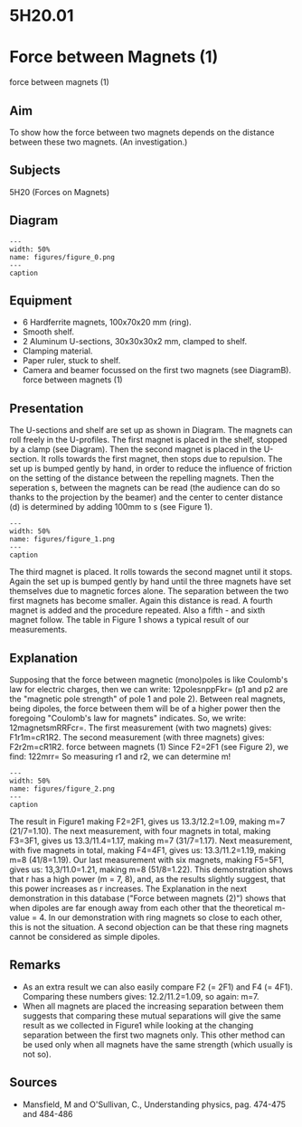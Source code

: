 # 5H20.01 
  # Force between Magnets (1) 
 force between magnets (1)   
  
## Aim   
 To show how the force between two magnets depends on the distance between these two magnets. (An investigation.)    
  
## Subjects   
 5H20 (Forces on Magnets)   
  
## Diagram   
   
```{figure} figures/figure_0.png  
---  
width: 50%  
name: figures/figure_0.png  
---  
caption  
``` 
      
  
## Equipment   
 
 *  6 Hardferrite magnets, 100x70x20 mm (ring). 
 *  Smooth shelf. 
 *  2 Aluminum U-sections, 30x30x30x2 mm, clamped to shelf. 
 *  Clamping material. 
 *  Paper ruler, stuck to shelf. 
 *  Camera and beamer focussed on the first two magnets (see DiagramB). force between magnets (1)
    
  
## Presentation   
 The U-sections and shelf are set up as shown in Diagram. The magnets can roll freely in the U-profiles. The first magnet is placed in the shelf, stopped by a clamp (see Diagram). Then the second magnet is placed in the U-section. It rolls towards the first magnet, then stops due to repulsion. The set up is bumped gently by hand, in order to reduce the influence of friction on the setting of the distance between the repelling magnets. Then the seperation s, between the magnets can be read (the audience can do so thanks to the projection by the beamer) and the center to center distance (d) is determined by adding 100mm to s (see Figure 1).    
```{figure} figures/figure_1.png  
---  
width: 50%  
name: figures/figure_1.png  
---  
caption  
``` 
 The third magnet is placed. It rolls towards the second magnet until it stops. Again the set up is bumped gently by hand until the three magnets have set themselves due to magnetic forces alone. The separation between the two first magnets has become smaller. Again this distance is read. A fourth magnet is added and the procedure repeated. Also a fifth - and sixth magnet follow. The table in Figure 1 shows a typical result of our measurements.    
  
## Explanation   
 Supposing that the force between magnetic (mono)poles is like Coulomb's law for electric charges, then we can write: 12polesnppFkr= (p1 and p2 are the "magnetic pole strength" of pole 1 and pole 2). Between real magnets, being dipoles, the force between them will be of a higher power then the foregoing "Coulomb's law for magnets" indicates. So, we write: 12magnetsmRRFcr=. The first measurement (with two magnets) gives: F1r1m=cR1R2. The second measurement (with three magnets) gives: F2r2m=cR1R2. force between magnets (1) Since F2=2F1 (see Figure 2), we find: 122mrr= So measuring r1 and r2, we can determine m!   
```{figure} figures/figure_2.png  
---  
width: 50%  
name: figures/figure_2.png  
---  
caption  
``` 
 The result in Figure1 making F2=2F1, gives us 13.3/12.2=1.09, making m=7 (21/7=1.10). The next measurement, with four magnets in total, making F3=3F1, gives us 13.3/11.4=1.17, making m=7 (31/7=1.17). Next measurement, with five magnets in total, making F4=4F1, gives us: 13.3/11.2=1.19, making m=8 (41/8=1.19). Our last measurement with six magnets, making F5=5F1, gives us: 13,3/11.0=1.21, making m=8 (51/8=1.22).  This demonstration shows that r has a high power (m = 7, 8), and, as the results slightly suggest, that this power increases as r increases. The Explanation in the next demonstration in this database ("Force between magnets (2)") shows that when dipoles are far enough away from each other that the theoretical m-value = 4. In our demonstration with ring magnets so close to each other, this is not the situation. A second objection can be that these ring magnets cannot be considered as simple dipoles.    
  
## Remarks   
 
 *  As an extra result we can also easily compare F2 (= 2F1) and F4 (= 4F1). Comparing these numbers gives: 12.2/11.2=1.09, so again: m=7. 
 *  When all magnets are placed the increasing separation between them suggests that comparing these mutual separations will give the same result as we collected in Figure1 while looking at the changing separation between the first two magnets only. This other method can be used only when all magnets have the same strength (which usually is not so).
   
  
## Sources   
 
 *  Mansfield, M and O'Sullivan, C., Understanding physics, pag. 474-475 and 484-486
  